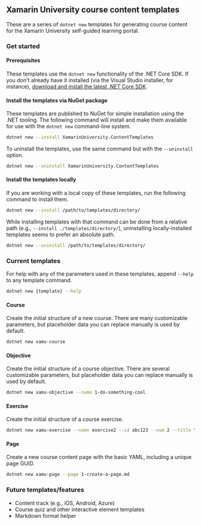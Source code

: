 ## Xamarin University course content templates

These are a series of `dotnet new` templates for generating course content for the Xamarin University self-guided learning portal.

### Get started

#### Prerequisites

These templates use the `dotnet new` functionality of the .NET Core SDK. If you don't already have it installed (via the Visual Studio installer, for instance), [download and install the latest .NET Core SDK](https://www.microsoft.com/net/learn/get-started/).

#### Install the templates via NuGet package

These templates are published to NuGet for simple installation using the .NET tooling. The following command will install and make them available for use with the `dotnet new` command-line system.

```bash
dotnet new --install XamarinUniversity.ContentTemplates
```

To uninstall the templates, use the same command but with the `--uninstall` option.

```bash
dotnet new --uninstall XamarinUniversity.ContentTemplates
```

#### Install the templates locally

If you are working with a local copy of these templates, run the following command to install them.

```bash
dotnet new --install /path/to/templates/directory/
```

While installing templates with that command can be done from a relative path (e.g., `--install ./templates/directory/`), uninstalling locally-installed templates seems to prefer an absolute path.

```bash
dotnet new --uninstall /path/to/templates/directory/
```

### Current templates

For help with any of the parameters used in these templates, append `--help` to any template command.

```bash
dotnet new {template} --help
```

#### Course

Create the initial structure of a new course. There are many customizable parameters, but placeholder data you can replace manually is used by default.

```bash
dotnet new xamu-course
```

#### Objective

Create the initial structure of a course objective. There are several customizable parameters, but placeholder data you can replace manually is used by default.

```bash
dotnet new xamu-objective --name 1-do-something-cool
```

#### Exercise

Create the initial structure of a course exercise.

```bash
dotnet new xamu-exercise --name exercise2 --id abc123 --num 2 --title \"Create an exercise\" --repo \"https://github.com/XamarinUniversity/ABC101\" --goal \"In this exercise you will create an exercise.\" --summary \"In this exercise you created an exercise.\"
```

#### Page

Create a new course content page with the basic YAML, including a unique page GUID.

```bash
dotnet new xamu-page --page 1-create-a-page.md
```

### Future templates/features

* Content track (e.g., iOS, Android, Azure)
* Course quiz and other interactive element templates
* Markdown format helper
